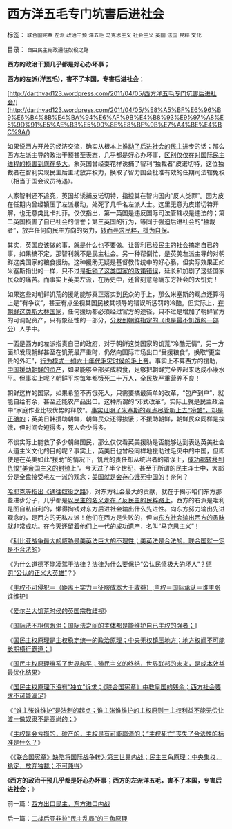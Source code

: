 # 西方洋五毛专门坑害后进社会

标签： `联合国宪章` `左派` `政治干预` `洋五毛` `马克思主义` `社会主义` `英国` `法国` `民粹` `文化` 

目录： `自由民主宪政通往奴役之路`

**西方的政治干预几乎都是好心办坏事；**

**西方的左派(洋五毛)，害不了本国，专害后进社会**；

[http://darthvad123.wordpress.com/2011/04/05/西方洋五毛专门坑害后进社会/](http://darthvad123.wordpress.com/2011/04/05/%E8%A5%BF%E6%96%B9%E6%B4%8B%E4%BA%94%E6%AF%9B%E4%B8%93%E9%97%A8%E5%9D%91%E5%AE%B3%E5%90%8E%E8%BF%9B%E7%A4%BE%E4%BC%9A/)

如果说西方开放的经济交流，确实从根本上[推动了后进社会的民主进](../../../2011/3/31/贫困的结果是奴隶制.md)步的话；那么西方左派主导的政治干预甚至表态，几乎都是好心办坏事，[区别仅仅在对国际民主进程的损害到底在多大](../../../2011/3/29/“非法推广民主”会令美英法破产.md)。象英国曾经耍花样诱捕了智利“独裁者”皮诺切特，这位独裁者在智利实现民主后主动放弃权力，换取了智力国会批准有效的任期司法辖免权（相当于国会议员待遇）。

人家智利还不追究，英国却诱捕皮诺切特，指控其在智内国内“反人类罪”。因为皮在任期内曾经镇压了左派暴动，处死了几千名左派人士。这里无意为皮诺切特开解，也无意类比卡扎菲。仅仅指出，第一英国是违反国际司法管辖权是违法的；第二英国损害了自已社会的信誉；第三英国的行为，等同于强迫后进社会的“独裁者”，放弃任何向民主方向的努力，[转而寻求民粹，援为自保](../../../2009/10/24/《让县自明本志令》边界成本和死亡循环.md)。

其实，英国应该做的事，就是什么也不要做。让智利已经民主的社会搞定自已的事，如果搞不定，那智利就不是民主社会。另一种帮倒忙，是英美左派主导的对朝鲜这类国家的粮食援助。这种援助无疑是基督教传统中的好心肠，但实际效果正如米塞斯指出的一样，只不过是[抵销了这类国家的政策错误](../../../2009/6/3/朝鲜是个天堂，衣食住行减肥死都免费.md)，延长和加剧了这些国家民众的痛苦。而事实上英美左派，在历史中，还曾刻意隐瞒东方社会的大饥荒！

如果这些对朝鲜饥荒的援助能够真正落实到民众的手上，那么米塞斯的观点还算得上是“有争议”，甚至有点坐视其国民被其领导的错误所惩罚的冷酷。但实际上，[在朝鲜这类斯大林国家](../../../2010/1/11/后朝鲜将成为中国苦大仇深的对手.md)，任何援助都必须经过官方的途径，只不过是增加了朝鲜官方的可调配资产，只有象征性的一部分，[分发到朝鲜指定的（也是最不饥饿的一部分](../../../2010/1/10/朝鲜货币抢劫即将进入第二幕：恶性通货膨胀.md)）人手中。

一面是西方的左派指责自已的政府，对于朝鲜这类国家的饥荒“冷酷无情”，另一方面却发现朝鲜甚至在饥荒最严重时，仍然向国际市场出口“受援粮食”，换取“更宝贵的外汇”，[行为模式一如六十年代毛灾时侯的毛上帝](../../../2011/1/21/香港模式和日本鬼子“人肉开采”.md)。事实上不算西方的援助，[中国援助朝鲜的资产](../../../2010/6/24/支持朝鲜得到了什么？失去了什么？多大的代价？.md)，如果能够全部买成粮食，足够把朝鲜完全养起来达成小康水平。但事实上呢？朝鲜平均每年都饿死二十万人，全民族严重营养不良！

朝鲜这样的国家，如果希望不再饿死人，只需要搞最简单的改革，“包产到户”，就能自给有余，甚至还能农产品出口。这种所谓的“邓式改革”，实际上就是民主政治中“家庭作业比较优势的释放”。[事实证明了米塞斯的观点尽管听上去“冷酷”，却是正确的](../../../2011/2/7/向伟大的Ludwig米塞斯致敬！.md)；英美日韩援助朝鲜，朝鲜民众还得挨饿；不援助朝鲜，朝鲜民众同样是挨饿，但时间会短得多，死人会少得多。

不谈实际上能救了多少朝鲜国民，那么仅仅看英美援助是否能够达到表达英美社会人道主义文化的目的呢？事实上，英美日也曾经同样地援助过毛灾中的中国，但即使是在英美如此“援助”的情况下，饥荒的责任却从统治者的错误上，[成功都转移到仇恨“美帝国主义的封锁上](../../../2010/12/25/市场经济可以养活任何数量中国人.md)”。今天过了半个世纪，甚至于所谓的民主斗士中，大部分是全盘接受毛左一派的观念：[美国就是会存心饿死中国的](http://blog.sina.com.cn/s/blog_5563a64d0100bpjb.html)！奈何？

[哈耶克等指出《通往奴役之路](../../../2011/3/28/市场崩溃通向奴役之路的正反馈.md)》，对东方社会最大的贡献，就在于揭示咱们东方那些进步分子，几乎都是[以民主的名义走在了反民主的民粹路上](http://darthvad.blog.sohu.com/157238808.html)。西方的右派是唯利是图自私自利的，懒得掏钱对东方后进社会输出什么先进性。向东方努力输出先进观念的，是西方的无私左派！他们在西方是失败的，但向[东方社会输出西方的愚昧就非常成功](../../../2009/6/26/马恩主义为什么适合移植入中国传统社会.md)。在今天还留着他们上一代的成功遗产，名叫“马克思主义”！



《[利比亚战争最大的威胁是美英法巨大的不理性；美英法是合法的，联合国就一定是不合法的](../../../2011/4/1/美英法“合法打黑”，联合国就不合法.md)》

《[为什么道德不能凌驾于法律？法律为什么要保护“公认民愤极大的坏人”？惩罚“公认的正义大英雄”](../../../2011/4/1/为什么道德不能凌驾于法律？.md)？》

《[主权不可侵犯＝（距离＋实力＝征服成本大于收益）;主权＝国际承认＝谁主张谁维护](../../../2011/4/1/主权从那里来？什么是国际承认.md)》

《[爱尔兰大饥荒时侯的英国宗教歧视](../../../2011/4/2/爱尔兰大饥荒时侯的英国宗教歧视.md)》

《[国际法不相信眼泪；国际法之间的主体都是能维护自已主权的强者；](../../../2011/4/2/国际法不相信眼泪，主权无弱者.md)》

《[国民主权原理是主权稳定统一的政治原理；中央无权镇压地方；地方权阀不可能长期横行霸道；](../../../2011/4/2/国民主权原理就是稳定的统一.md)》

《[国民主权原理维系了世界和平；殖民主义的终结，世界联邦的未来，是成本效益最优化结果](../../../2011/4/2/国民主权原理维系了世界和平.md)》

《[国民主权原理下没有“独立”诉求；《联合国宪章》中教皇国的残余；西方社会要求不可能满足](../../../2011/4/3/国民主权原理下没有“独立”诉求.md)》

《[“谁主张谁维护”是法制的起点；谁主张谁维护的主权原则＝主权利益不能无偿让渡＝做奴隶不是高尚的；](../../../2011/4/3/“谁主张谁维护”是法制的起点.md)》

《[主权是会亏损的，破产的，主权是有可能崩溃的；“主权死亡”丧失了合法性的标准是什么？](../../../2011/4/3/不可侵犯的主权会死亡吗？.md)》

《[《联合国宪章》缺陷将国际战争转为第三世界内战；民主三角原理：中央集权，稳定，放弃独裁；不可兼得](../../../2011/4/5/西方出口民主，东方进口内战.md)》

《**西方的政治干预几乎都是好心办坏事；西方的左派洋五毛，害不了本国，专害后进社会**；》

前一篇：[西方出口民主，东方进口内战](../../../2011/4/5/西方出口民主，东方进口内战.md)

后一篇：[二战后亚非拉“民主乱局”的三角原理](../../../2011/4/5/二战后亚非拉“民主乱局”的三角原理.md)